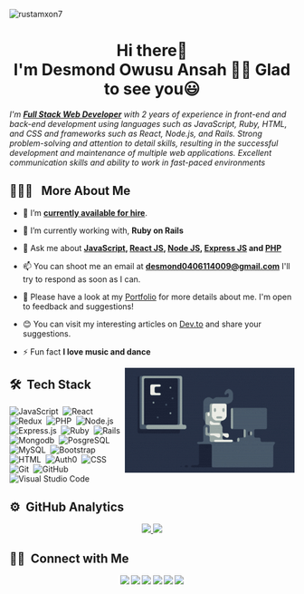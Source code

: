 

<p align="left"> <img src="https://komarev.com/ghpvc/?username=Owusu-Desmond&label=Profile%20views&color=0e75b6&style=flat" alt="rustamxon7" /> </p>
<h1 align="center">Hi there👋
<br>I'm Desmond Owusu Ansah 🙋🏼 Glad to see you😃 </h1>

<p><i>I'm <ins><b>Full Stack Web Developer</b></ins> with 2 years of experience in front-end and back-end development using languages such as JavaScript, Ruby, HTML, and CSS and frameworks such as React, Node.js, and Rails. Strong problem-solving and attention to detail skills, resulting in the successful development and maintenance of multiple web applications. Excellent communication skills and ability to work in fast-paced environments</i></p>

## 👨🏻‍💻 &nbsp; More About Me

- 🌱 I’m **[currently available for hire]()**.

- 🔭 I’m currently working with, **Ruby on Rails**

- 💬 Ask me about **[JavaScript](), [React JS](), [Node JS](), [Express JS]() and [PHP]()**

- 📫 You can shoot me an email at **desmond0406114009@gmail.com** I'll try to respond as soon as I can.

- 📄  Please have a look at my [Portfolio](https://destee.netlify.app/) for more details about me. I'm open to feedback and suggestions!

- 😊 You can visit my interesting articles on [Dev.to](https://dev.to/desmondowusudev) and share your suggestions.

- ⚡ Fun fact **I love music and dance**

<img alt="Night Coding" src="https://raw.githubusercontent.com/AVS1508/AVS1508/master/assets/Night-Coding.gif" align="right"/>

## 🛠 &nbsp;Tech Stack

![JavaScript](https://img.shields.io/badge/-JavaScript-05122A?style=flat&logo=javascript)&nbsp;
![React](https://img.shields.io/badge/-React-05122A?style=flat&logo=react)&nbsp;
![Redux](https://img.shields.io/badge/-Redux-05122A?style=flat&logo=redux)&nbsp;
![PHP](https://img.shields.io/badge/-PHP-05122A?style=flat&logo=php)&nbsp;
![Node.js](https://img.shields.io/badge/-Node.js-05122A?style=flat&logo=node.js)&nbsp;
![Express.js](https://img.shields.io/badge/-Express.js-05122A?style=flat&logo=express)&nbsp;
![Ruby](https://img.shields.io/badge/-Ruby-05122A?style=flat&logo=ruby&logoColor=red)&nbsp;
![Rails](https://img.shields.io/badge/-Rails-05122A?style=flat&logo=ruby-on-rails&logoColor=red)&nbsp;
![Mongodb](https://img.shields.io/badge/-Mongodb-05122A?style=flat&logo=mongodb)&nbsp;
![PosgreSQL](https://img.shields.io/badge/-PosgreSQL-05122A?style=flat&logo=postgresql)&nbsp;
![MySQL](https://img.shields.io/badge/-MySQL-05122A?style=flat&logo=mysql)&nbsp;
![Bootstrap](https://img.shields.io/badge/-Bootstrap-05122A?style=flat&logo=bootstrap&logoColor=563D7C)
![HTML](https://img.shields.io/badge/-HTML-05122A?style=flat&logo=HTML5)&nbsp;
![Auth0](https://img.shields.io/badge/-Auth0-05122A?style=flat&logo=auth0)&nbsp;
![CSS](https://img.shields.io/badge/-CSS-05122A?style=flat&logo=CSS3&logoColor=1572B6)&nbsp;
![Git](https://img.shields.io/badge/-Git-05122A?style=flat&logo=git)&nbsp;
![GitHub](https://img.shields.io/badge/-GitHub-05122A?style=flat&logo=github)&nbsp;
![Visual Studio Code](https://img.shields.io/badge/-Visual%20Studio%20Code-05122A?style=flat&logo=visual-studio-code&logoColor=007ACC)&nbsp;



## ⚙️ &nbsp;GitHub Analytics

<p align="center">
<a href="https://github.com/Owusu-Desmond">
  <img height="180em" src="https://github-readme-stats-eight-theta.vercel.app/api?username=Owusu-Desmond&show_icons=true&theme=algolia&include_all_commits=true&count_private=true"/>
  <img height="180em" src="https://github-readme-stats-eight-theta.vercel.app/api/top-langs/?username=Owusu-Desmond&layout=compact&langs_count=8&theme=algolia"/>
</a>
</p>

## 🤝🏻 &nbsp;Connect with Me

<p align="center"><b>
<a href="https://owusu-desmond.github.io/portfolio/"><img src="https://img.shields.io/badge/-desmondDev-3423A6?style=flat&logo=Google-Chrome&logoColor=white"/></a>
<a href="https://www.linkedin.com/in/desmond-owusu-ansah-09274a223/"><img src="https://img.shields.io/badge/-Desmond%20Owusu%20ansahh-0077B5?style=flat&logo=Linkedin&logoColor=white"/></a>
<a href="mailto:desmond0406114009@gmail.com"><img src="https://img.shields.io/badge/-desmond@gmail-D14836?style=flat&logo=Gmail&logoColor=white"/></a>
<a href="https://www.instagram.com/desmond_owusudev/"><img src="https://img.shields.io/badge/desmond_owusudev--E4405F?style=flat&logo=Instagram&logoColor=white"/></a>
<a href="https://web.facebook.com/desmondOwusuDev/"><img src="https://img.shields.io/badge/-desmondOwusuDev-1877F2?style=flat&logo=Facebook&logoColor=white"/></a>
<a href="https://dev.to/desmondowusudev"><img src="https://img.shields.io/badge/-desmondowusudev-1877F2?style=flat&logo=dev&logoColor=white"/></a>
<b></p>
